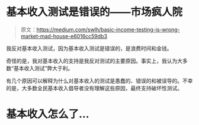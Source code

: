 # 基本收入测试是错误的——市场疯人院

> 原文：<https://medium.com/swlh/basic-income-testing-is-wrong-market-mad-house-e6016cc59db3>

我反对基本收入测试，因为基本收入测试是错误的，是浪费时间和金钱。

奇怪的是，我对基本收入的支持是我反对测试的主要原因。事实上，我认为大多数“基本收入测试”弊大于利。

有几个原因可以解释为什么对基本收入的测试是愚蠢的、错误的和被误导的。不幸的是，大多数全民基本收入倡导者没有理解这些原因，最终支持破坏性测试。

# 基本收入怎么了…